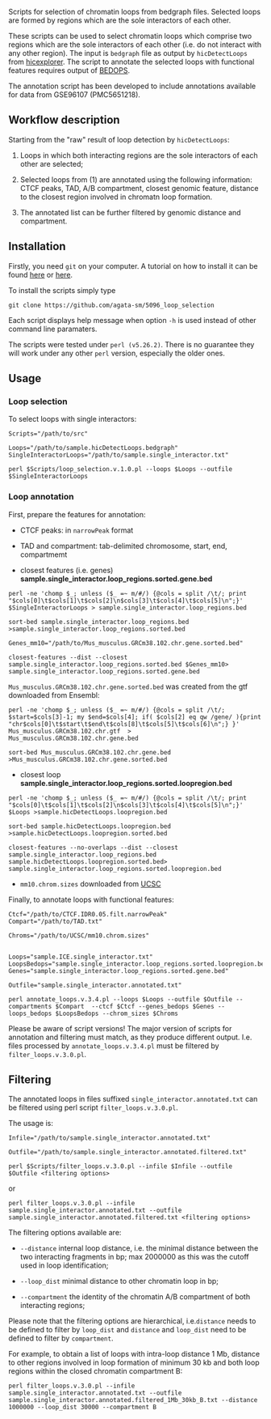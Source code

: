 Scripts for selection of chromatin loops from bedgraph files. Selected loops are formed by regions which are the sole interactors of each other.

These scripts can be used to select chromatin loops which comprise two regions which are the sole interactors of each other (i.e. do not interact with any other region).
The input is `bedgraph` file as output by `hicDetectLoops` from [hicexplorer](https://hicexplorer.readthedocs.io/en/latest/content/tools/hicDetectLoops.html).
The script to annotate the selected loops with functional features requires output of [BEDOPS](https://bedops.readthedocs.io/en/latest/).

The annotation script has been developed to include annotations available for data from GSE96107 (PMC5651218).


## Workflow description

Starting from the "raw" result of loop detection by  `hicDetectLoops`:

1. Loops in which both interacting regions are the sole interactors of each other are selected;

2. Selected loops from (1) are annotated using the following information: CTCF peaks, TAD, A/B compartment, closest genomic feature, distance to the closest region involved in chromatn loop formation.

3. The annotated list can be further filtered by genomic distance and compartment.


## Installation 


Firstly, you need `git` on your computer. A tutorial on how to install it can be found [here](https://git-scm.com/book/en/v2/Getting-Started-Installing-Git) or [here](https://github.com/git-guides/install-git).

To install the scripts simply type

```
git clone https://github.com/agata-sm/5096_loop_selection
```

Each script displays help message when option `-h` is used instead of other command line paramaters.

The scripts were tested under `perl (v5.26.2)`. There is no guarantee they will work under any other `perl` version, especially the older ones.


## Usage

### Loop selection

To select loops with single interactors:

```
Scripts="/path/to/src"

Loops="/path/to/sample.hicDetectLoops.bedgraph"
SingleInteractorLoops="/path/to/sample.single_interactor.txt"

perl $Scripts/loop_selection.v.1.0.pl --loops $Loops --outfile $SingleInteractorLoops
```

### Loop annotation

First, prepare the features for annotation:

* CTCF peaks: in `narrowPeak` format

* TAD and compartment: tab-delimited chromosome, start, end, compartmemt

* closest features (i.e. genes) **sample.single_interactor.loop_regions.sorted.gene.bed**

```
perl -ne 'chomp $_; unless ($_ =~ m/#/) {@cols = split /\t/; print "$cols[0]\t$cols[1]\t$cols[2]\n$cols[3]\t$cols[4]\t$cols[5]\n";}' $SingleInteractorLoops > sample.single_interactor.loop_regions.bed

sort-bed sample.single_interactor.loop_regions.bed >sample.single_interactor.loop_regions.sorted.bed

Genes_mm10="/path/to/Mus_musculus.GRCm38.102.chr.gene.sorted.bed"

closest-features --dist --closest sample.single_interactor.loop_regions.sorted.bed $Genes_mm10> sample.single_interactor.loop_regions.sorted.gene.bed
```

`Mus_musculus.GRCm38.102.chr.gene.sorted.bed` was created from the gtf downloaded from Ensembl:

```
perl -ne 'chomp $_; unless ($_ =~ m/#/) {@cols = split /\t/; $start=$cols[3]-1; my $end=$cols[4]; if( $cols[2] eq qw /gene/ ){print "chr$cols[0]\t$start\t$end\t$cols[8]\t$cols[5]\t$cols[6]\n";} }' Mus_musculus.GRCm38.102.chr.gtf  > Mus_musculus.GRCm38.102.chr.gene.bed

sort-bed Mus_musculus.GRCm38.102.chr.gene.bed >Mus_musculus.GRCm38.102.chr.gene.sorted.bed
```

* closest loop **sample.single_interactor.loop_regions.sorted.loopregion.bed**

```
perl -ne 'chomp $_; unless ($_ =~ m/#/) {@cols = split /\t/; print "$cols[0]\t$cols[1]\t$cols[2]\n$cols[3]\t$cols[4]\t$cols[5]\n";}' $Loops >sample.hicDetectLoops.loopregion.bed

sort-bed sample.hicDetectLoops.loopregion.bed >sample.hicDetectLoops.loopregion.sorted.bed

closest-features --no-overlaps --dist --closest sample.single_interactor.loop_regions.bed sample.hicDetectLoops.loopregion.sorted.bed> sample.single_interactor.loop_regions.sorted.loopregion.bed
```

* `mm10.chrom.sizes` downloaded from [UCSC](https://hgdownload-test.gi.ucsc.edu/goldenPath/mm10/bigZips/mm10.chrom.sizes)


Finally, to annotate loops with functional features:

```
Ctcf="/path/to/CTCF.IDR0.05.filt.narrowPeak"
Compart="/path/to/TAD.txt"

Chroms="/path/to/UCSC/mm10.chrom.sizes"


Loops="sample.ICE.single_interactor.txt"
LoopsBedops="sample.single_interactor.loop_regions.sorted.loopregion.bed"
Genes="sample.single_interactor.loop_regions.sorted.gene.bed"

Outfile="sample.single_interactor.annotated.txt"

perl annotate_loops.v.3.4.pl --loops $Loops --outfile $Outfile --compartments $Compart  --ctcf $Ctcf --genes_bedops $Genes --loops_bedops $LoopsBedops --chrom_sizes $Chroms
```

Please be aware of script versions! The major version of scripts for annotation and filtering must match, as they produce different output. I.e. files processed by `annotate_loops.v.3.4.pl` must be filtered by `filter_loops.v.3.0.pl`.


## Filtering


The annotated loops in files suffixed `single_interactor.annotated.txt` can be filtered using perl script `filter_loops.v.3.0.pl`.

The usage is:

```
Infile="/path/to/sample.single_interactor.annotated.txt"

Outfile="/path/to/sample.single_interactor.annotated.filtered.txt"

perl $Scripts/filter_loops.v.3.0.pl --infile $Infile --outfile $Outfile <filtering options>
```

or 

```
perl filter_loops.v.3.0.pl --infile sample.single_interactor.annotated.txt --outfile sample.single_interactor.annotated.filtered.txt <filtering options>
```



The filtering options available are:


* `--distance` internal loop distance, i.e. the minimal distance between the two interacting fragments in bp; max 2000000 as this was the cutoff used in loop identification;

* `--loop_dist` minimal distance to other chromatin loop in bp;

* `--compartment` the identity of the chromatin A/B compartment of both interacting regions;


Please note that the filtering options are hierarchical, i.e.`distance` needs to be defined to filter by `loop_dist` and `distance` and `loop_dist` need to be defined to filter by `compartment`.

For example, to obtain a list of loops with intra-loop distance 1 Mb, distance to other regions involved in loop formation of minimum 30 kb and both loop regions within the closed chromatin compartment B:

```
perl filter_loops.v.3.0.pl --infile sample.single_interactor.annotated.txt --outfile sample.single_interactor.annotated.filtered_1Mb_30kb_B.txt --distance 1000000 --loop_dist 30000 --compartment B
```

